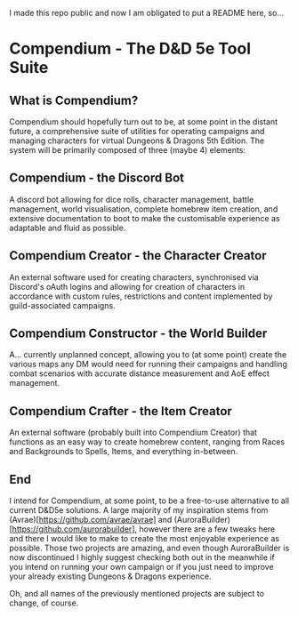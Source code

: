 I made this repo public and now I am obligated to put a README here, so...

# Compendium - The D&D 5e Tool Suite

## What is Compendium?

Compendium should hopefully turn out to be, at some point in the distant future, a comprehensive suite of utilities for operating campaigns and managing characters for virtual Dungeons & Dragons 5th Edition. The system will be primarily composed of three (maybe 4) elements:

## Compendium - the Discord Bot

A discord bot allowing for dice rolls, character management, battle management, world visualisation, complete homebrew item creation, and extensive documentation to boot to make the customisable experience as adaptable and fluid as possible.

## Compendium Creator - the Character Creator

An external software used for creating characters, synchronised via Discord's oAuth logins and allowing for creation of characters in accordance with custom rules, restrictions and content implemented by guild-associated campaigns.

## Compendium Constructor - the World Builder

A... currently unplanned concept, allowing you to (at some point) create the various maps any DM would need for running their campaigns and handling combat scenarios with accurate distance measurement and AoE effect management.

## Compendium Crafter - the Item Creator

An external software (probably built into Compendium Creator) that functions as an easy way to create homebrew content, ranging from Races and Backgrounds to Spells, Items, and everything in-between.

## End

I intend for Compendium, at some point, to be a free-to-use alternative to all current D&D5e solutions. A large majority of my inspiration stems from (Avrae)[https://github.com/avrae/avrae] and (AuroraBuilder)[https://github.com/aurorabuilder], however there are a few tweaks here and there I would like to make to create the most enjoyable experience as possible. Those two projects are amazing, and even though AuroraBuilder is now discontinued I highly suggest checking both out in the meanwhile if you intend on running your own campaign or if you just need to improve your already existing Dungeons & Dragons experience.

Oh, and all names of the previously mentioned projects are subject to change, of course.
